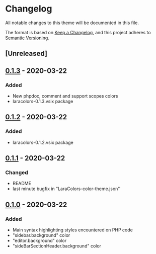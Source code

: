 # Changelog
All notable changes to this theme will be documented in this file.

The format is based on [Keep a Changelog](https://keepachangelog.com/en/1.0.0/),
and this project adheres to [Semantic Versioning](https://semver.org/spec/v2.0.0.html).

## [Unreleased]

## [0.1.3] - 2020-03-22
### Added
- New phpdoc, comment and support scopes colors
- laracolors-0.1.3.vsix package

## [0.1.2] - 2020-03-22
### Added
- laracolors-0.1.2.vsix package

## [0.1.1] - 2020-03-22
### Changed
- README
- last minute bugfix in "LaraColors-color-theme.json"

## [0.1.0] - 2020-03-22
### Added
- Main syntax highlighting styles encountered on PHP code
- "sidebar.background" color
- "editor.background" color
- "sideBarSectionHeader.background" color

[0.1.3]: https://github.com/AlexMartinFR/laracolors/releases/tag/v0.1.3
[0.1.2]: https://github.com/AlexMartinFR/laracolors/releases/tag/v0.1.2
[0.1.1]: https://github.com/AlexMartinFR/laracolors/releases/tag/v0.1.1
[0.1.0]: https://github.com/AlexMartinFR/laracolors/releases/tag/v0.1.0